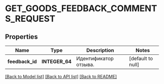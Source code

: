 # GET_GOODS_FEEDBACK_COMMENTS_REQUEST

## Properties
Name | Type | Description | Notes
------------ | ------------- | ------------- | -------------
**feedback_id** | **INTEGER_64** | Идентификатор отзыва.  | [default to null]

[[Back to Model list]](../README.md#documentation-for-models) [[Back to API list]](../README.md#documentation-for-api-endpoints) [[Back to README]](../README.md)


